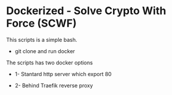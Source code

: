 # Dockerized - Solve Crypto With Force (SCWF)

This scripts is a simple bash.

* git clone and run docker 

The scripts has two docker options

 * 1- Stantard http server which export 80
 
 * 2- Behind Traefik reverse proxy
